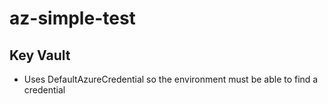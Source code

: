 # az-simple-test

## Key Vault

* Uses DefaultAzureCredential so the environment must be able to find a credential